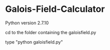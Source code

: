 # Galois-Field-Calculator

Python version 2.7.10


cd to the folder containing the galoisfield.py

type "python galoisfield.py"

